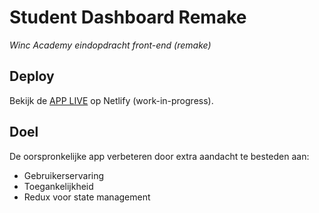 # Student Dashboard Remake
*Winc Academy eindopdracht front-end (remake)* 

## Deploy

Bekijk de [APP LIVE](https://student-dashboard-winc-fe-remake.netlify.app) op Netlify (work-in-progress).

## Doel

De oorspronkelijke app verbeteren door extra aandacht te besteden aan:

- Gebruikerservaring
- Toegankelijkheid
- Redux voor state management
